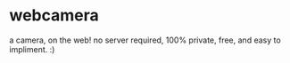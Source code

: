 # webcamera
a camera, on the web! no server required, 100% private, free, and easy to impliment. :)
